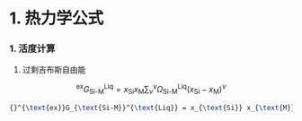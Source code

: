 # 1. 热力学公式

### 1. 活度计算

1. 过剩吉布斯自由能

$$
{}^{\text{ex}}G_{\text{Si-M}}^{\text{Liq}} = x_{\text{Si}} x_{\text{M}} \sum_{\nu} {}^{\nu} \Omega_{\text{Si-M}}^{\text{Liq}} (x_{\text{Si}} - x_{\text{M}})^{\nu}
$$


```latex
{}^{\text{ex}}G_{\text{Si-M}}^{\text{Liq}} = x_{\text{Si}} x_{\text{M}} \sum_{\nu} {}^{\nu} \Omega_{\text{Si-M}}^{\text{Liq}} (x_{\text{Si}} - x_{\text{M}})^{\nu}
```
